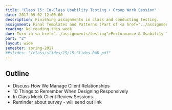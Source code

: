 ```yaml
---
title: "Class 15: In-Class Usability Testing + Group Work Session"
date: 2017-05-02 12:00:00
description: Finishing assignments in class and conducting testing.
assignment: Final Templates and Patterns (Part of <a href="../assignments/templates">HTML/CSS Templates + Patterns</a>) and <a href="../assignments/timeline-presentation">Project Timeline, Presentation & Critiques</a>
reading: No reading this week
due: Turn in <a href="../assignments/testing">Performance & Usability Testing Results</a> by the end of class and Combined Templates for Instructor Review (Part of <a href="../assignments/templates">HTML/CSS Templates + Patterns</a>)
part: "2"
layout: wide
semester: spring-2017
##slides: "/class/slides/15/15-Slides-RWD.pdf"
---
```


## Outline

* Discuss How We Manage Client Relationships
* 10 Things to Remember When Designing Responsively
* In Class Mock Client Review Sessions
* Reminder about survey - will send out link
